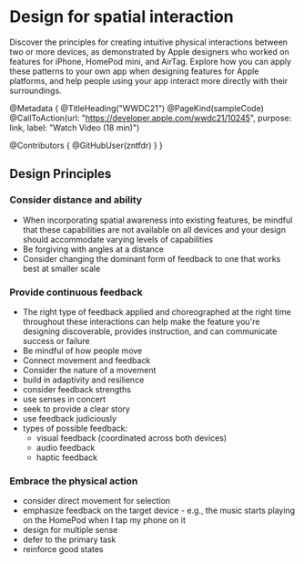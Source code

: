 # Design for spatial interaction

Discover the principles for creating intuitive physical interactions between two or more devices, as demonstrated by Apple designers who worked on features for iPhone, HomePod mini, and AirTag. Explore how you can apply these patterns to your own app when designing features for Apple platforms, and help people using your app interact more directly with their surroundings.

@Metadata {
   @TitleHeading("WWDC21")
   @PageKind(sampleCode)
   @CallToAction(url: "https://developer.apple.com/wwdc21/10245", purpose: link, label: "Watch Video (18 min)")

   @Contributors {
      @GitHubUser(zntfdr)
   }
}



## Design Principles

### Consider distance and ability

- When incorporating spatial awareness into existing features, be mindful that these capabilities are not available on all devices and your design should accommodate varying levels of capabilities
- Be forgiving with angles at a distance
- Consider changing the dominant form of feedback to one that works best at smaller scale

### Provide continuous feedback

- The right type of feedback applied and choreographed at the right time throughout these interactions can help make the feature you're designing discoverable, provides instruction, and can communicate success or failure
- Be mindful of how people move
- Connect movement and feedback
- Consider the nature of a movement
- build in adaptivity and resilience
- consider feedback strengths
- use senses in concert
- seek to provide a clear story
- use feedback judiciously
- types of possible feedback:
  - visual feedback (coordinated across both devices)
  - audio feedback
  - haptic feedback

### Embrace the physical action

- consider direct movement for selection
- emphasize feedback on the target device - e.g., the music starts playing on the HomePod when I tap my phone on it
- design for multiple sense
- defer to the primary task
- reinforce good states